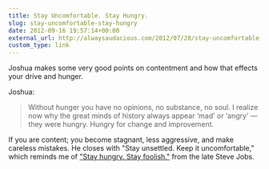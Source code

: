 ```yaml
---
title: Stay Uncomfortable. Stay Hungry.
slug: stay-uncomfortable-stay-hungry
date: 2012-09-16 19:57:14+00:00
external_url: http://alwaysaudacious.com/2012/07/28/stay-uncomfortable-stay-hungry/
custom_type: link
---
```


Joshua makes some very good points on contentment and how that effects your drive and hunger.

Joshua:

> Without hunger you have no opinions, no substance, no soul. I realize now why the great minds of history always appear ‘mad’ or ‘angry’ — they were hungry. Hungry for change and improvement.

If you are content; you become stagnant, less aggressive, and make careless mistakes. He closes with "Stay unsettled. Keep it uncomfortable," which reminds me of ["Stay hungry. Stay foolish."](http://www.washingtonpost.com/blogs/answer-sheet/post/steve-jobs-told-students-stay-hungry-stay-foolish/2011/10/05/gIQA1qVjOL_blog.html) from the late Steve Jobs.
